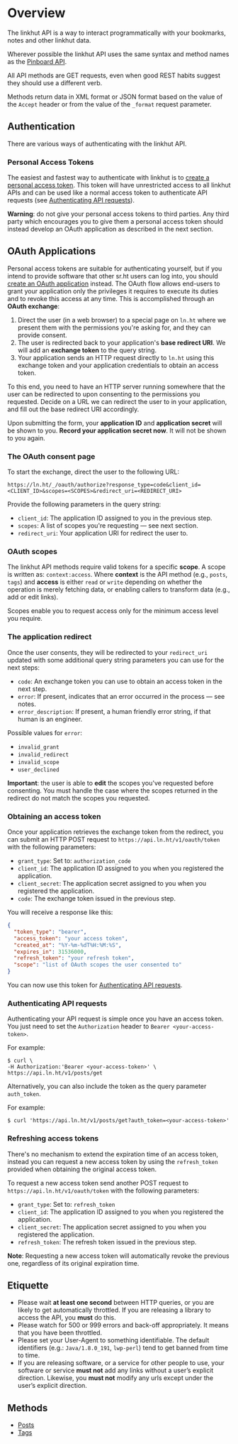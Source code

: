 # Overview

The linkhut API is a way to interact programmatically with your bookmarks, notes and other linkhut data.

Wherever possible the linkhut API uses the same syntax and method names as the [Pinboard API](https://www.pinboard.in/api/).

All API methods are GET requests, even when good REST habits suggest they should use a different verb.

Methods return data in XML format or JSON format based on the value of the `Accept` header or from the value of the 
`_format` request parameter.

## Authentication

There are various ways of authenticating with the linkhut API.

### Personal Access Tokens

The easiest and fastest way to authenticate with linkhut is to [create a personal
access token](https://ln.ht/_/oauth/personal-token). This token will have
unrestricted access to all linkhut APIs and can be used like a normal access token
to authenticate API requests (see [Authenticating API requests](#authenticating-api-requests)).

**Warning**: do not give your personal access tokens to third parties. Any third
party which encourages you to give them a personal access token should instead
develop an OAuth application as described in the next section.

## OAuth Applications

Personal access tokens are suitable for authenticating yourself, but if you
intend to provide software that other sr.ht users can log into, you should
[create an OAuth application](https://ln.ht/_/oauth/register) instead. The OAuth
flow allows end-users to grant your application only the privileges it requires to
execute its duties and to revoke this access at any time. This is accomplished
through an **OAuth exchange**:

1. Direct the user (in a web browser) to a special page on `ln.ht` where we
   present them with the permissions you're asking for, and they can provide consent.
2. The user is redirected back to your application's **base redirect URI**. We
   will add an **exchange token** to the query string.
3. Your application sends an HTTP request directly to `ln.ht` using this
   exchange token and your application credentials to obtain an access token.

To this end, you need to have an HTTP server running somewhere that the user can be
redirected to upon consenting to the permissions you requested. Decide on a URL we can
redirect the user to in your application, and fill out the base redirect URI accordingly.

Upon submitting the form, your **application ID** and **application secret** will be shown
to you. **Record your application secret now**. It will not be shown to you again.

### The OAuth consent page

To start the exchange, direct the user to the following URL:

```none
https://ln.ht/_/oauth/authorize?response_type=code&client_id=<CLIENT_ID>&scopes=<SCOPES>&redirect_uri=<REDIRECT_URI>
```

Provide the following parameters in the query string:

- `client_id`: The application ID assigned to you in the previous step.
- `scopes`: A list of scopes you're requesting — see next section.   
- `redirect_uri`: Your application URI for redirect the user to.

### OAuth scopes

The linkhut API methods require valid tokens for a specific **scope**. A scope is written as: `context:access`. 
Where **context** is the API method (e.g., `posts`, `tags`) and **access** is either `read` or `write` 
depending on whether the operation is merely fetching data, or enabling callers to transform data (e.g., add or edit links).

Scopes enable you to request access only for the minimum access level you require.

### The application redirect

Once the user consents, they will be redirected to your `redirect_uri` updated with
some additional query string parameters you can use for the next steps:

- `code`: An exchange token you can use to obtain an access token in the next step.
- `error`: If present, indicates that an error occurred in the process — see notes.
- `error_description`: If present, a human friendly error string, if that human is an engineer.

Possible values for `error`:

- `invalid_grant`
- `invalid_redirect`
- `invalid_scope`
- `user_declined`

**Important**: the user is able to **edit** the scopes you've requested before
consenting. You must handle the case where the scopes returned in the redirect
do not match the scopes you requested.

### Obtaining an access token

Once your application retrieves the exchange token from the redirect, you can
submit an HTTP POST request to `https://api.ln.ht/v1/oauth/token` with the following parameters:

- `grant_type`: Set to: `authorization_code` 
- `client_id`: The application ID assigned to you when you registered the application.
- `client_secret`: The application secret assigned to you when you registered the application.
- `code`: The exchange token issued in the previous step.

You will receive a response like this:

```json
{
  "token_type": "bearer",
  "access_token": "your access token",
  "created_at": "%Y-%m-%dT%H:%M:%S",
  "expires_in": 31536000,
  "refresh_token": "your refresh token",
  "scope": "list of OAuth scopes the user consented to"
}
```

You can now use this token for [Authenticating API requests](#authenticating-api-requests).

### Authenticating API requests

Authenticating your API request is simple once you have an access token. 
You just need to set the `Authorization` header to `Bearer <your-access-token>`.

For example:

```shell
$ curl \
-H Authorization:'Bearer <your-access-token>' \
https://api.ln.ht/v1/posts/get
```

Alternatively, you can also include the token as the query parameter `auth_token`.

For example:

```shell
$ curl 'https://api.ln.ht/v1/posts/get?auth_token=<your-access-token>'
```
### Refreshing access tokens

There's no mechanism to extend the expiration time of an access token, instead you can request a new access token by 
using the `refresh_token` provided when obtaining the original access token.

To request a new access token send another POST request to `https://api.ln.ht/v1/oauth/token` with the following parameters:

- `grant_type`: Set to: `refresh_token`
- `client_id`: The application ID assigned to you when you registered the application.
- `client_secret`: The application secret assigned to you when you registered the application.
- `refresh_token`: The refresh token issued in the previous step.

**Note**: Requesting a new access token will automatically revoke the previous one, regardless of its original expiration time.

## Etiquette

* Please wait **at least one second** between HTTP queries, or you are likely to get automatically throttled. If you are
  releasing a library to access the API, you **must** do this.
* Please watch for 500 or 999 errors and back-off appropriately. It means that you have been throttled.
* Please set your User-Agent to something identifiable. The default identifiers (e.g.: `Java/1.8.0_191`, `lwp-perl`) 
  tend to get banned from time to time.
* If you are releasing software, or a service for other people to use, your software or service **must not** add any 
  links without a user’s explicit direction. Likewise, you **must not** modify any urls except under the user’s explicit 
  direction.

## Methods

* [Posts](posts.md)
* [Tags](tags.md)
